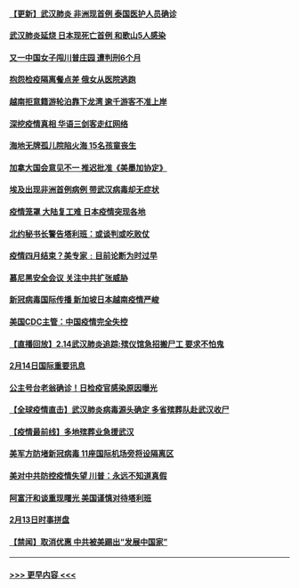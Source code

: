 #### [【更新】武汉肺炎 非洲现首例 泰国医护人员确诊](../pages/prog202/a102770740.md?t=02152044) 
#### [武汉肺炎延烧 日本现死亡首例 和歌山5人感染](../pages/prog202/a102777815.md?t=02152044) 
#### [又一中国女子闯川普庄园 遭判刑6个月](../pages/prog202/a102777673.md?t=02152044) 
#### [抱怨检疫隔离餐点差 俄女从医院逃跑](../pages/prog202/a102777667.md?t=02152044) 
#### [越南拒意籍游轮泊靠下龙湾 逾千游客不准上岸](../pages/prog202/a102777646.md?t=02152044) 
#### [深挖疫情真相 华语三剑客走红网络](../pages/prog202/a102777624.md?t=02152044) 
#### [海地无牌孤儿院陷火海 15名孩童丧生](../pages/prog202/a102777620.md?t=02152044) 
#### [加拿大国会意见不一 推迟批准《美墨加协定》](../pages/prog202/a102777575.md?t=02152044) 
#### [埃及出现非洲首例病例 带武汉病毒却无症状](../pages/prog202/a102777559.md?t=02152044) 
#### [疫情笼罩 大陆复工难 日本疫情突现各地](../pages/prog202/a102777455.md?t=02152044) 
#### [北约秘书长警告塔利班：或谈判或吃败仗](../pages/prog202/a102777442.md?t=02152044) 
#### [疫情四月结束？美专家﹕目前论断为时过早](../pages/prog202/a102777248.md?t=02152044) 
#### [慕尼黑安全会议 关注中共扩张威胁](../pages/prog202/a102777254.md?t=02152044) 
#### [新冠病毒国际传播 新加坡日本越南疫情严峻](../pages/prog202/a102777245.md?t=02152044) 
#### [美国CDC主管：中国疫情完全失控](../pages/prog202/a102777236.md?t=02152044) 
#### [【直播回放】2.14武汉肺炎追踪:殡仪馆急招搬尸工 要求不怕鬼](../pages/prog202/a102777141.md?t=02152044) 
#### [2月14日国际重要讯息](../pages/prog202/a102777073.md?t=02152044) 
#### [公主号台老翁确诊！日检疫官感染原因曝光](../pages/prog202/a102777075.md?t=02152044) 
#### [【全球疫情直击】武汉肺炎病毒源头确定 多省殡葬队赴武汉收尸](../pages/prog202/a102777026.md?t=02152044) 
#### [【疫情最前线】多地殡葬业急援武汉](../pages/prog202/a102776986.md?t=02152044) 
#### [美军方防堵新冠病毒 11座国际机场旁将设隔离区](../pages/prog202/a102776870.md?t=02152044) 
#### [美对中共防控疫情失望 川普：永远不知道真假](../pages/prog202/a102776836.md?t=02152044) 
#### [阿富汗和谈重现曙光 美国谨慎对待塔利班](../pages/prog202/a102776748.md?t=02152044) 
#### [2月13日时事拼盘](../pages/prog202/a102776689.md?t=02152044) 
#### [【禁闻】取消优惠 中共被美踢出“发展中国家”](../pages/prog202/a102776670.md?t=02152044) 

----
#### [ >>> 更早内容 <<< ](../indexes/prog202-earlier.md)
